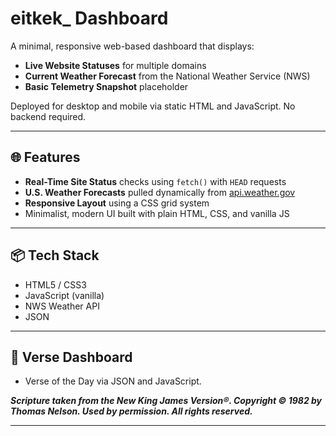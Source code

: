 # eitkek_ Dashboard

A minimal, responsive web-based dashboard that displays:

- **Live Website Statuses** for multiple domains
- **Current Weather Forecast** from the National Weather Service (NWS)
- **Basic Telemetry Snapshot** placeholder

Deployed for desktop and mobile via static HTML and JavaScript. No backend required.

---

## 🌐 Features

- **Real-Time Site Status** checks using `fetch()` with `HEAD` requests
- **U.S. Weather Forecasts** pulled dynamically from [api.weather.gov](https://www.weather.gov/documentation/services-web-api)
- **Responsive Layout** using a CSS grid system
- Minimalist, modern UI built with plain HTML, CSS, and vanilla JS

---

## 📦 Tech Stack

- HTML5 / CSS3
- JavaScript (vanilla)
- NWS Weather API
- JSON

---
## 📕 Verse Dashboard

- Verse of the Day via JSON and JavaScript.

***Scripture taken from the New King James Version®. Copyright © 1982 by Thomas Nelson. Used by permission. All rights reserved.***


---
